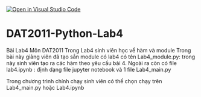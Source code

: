 [![Open in Visual Studio Code](https://classroom.github.com/assets/open-in-vscode-2e0aaae1b6195c2367325f4f02e2d04e9abb55f0b24a779b69b11b9e10269abc.svg)](https://classroom.github.com/online_ide?assignment_repo_id=20888567&assignment_repo_type=AssignmentRepo)
# DAT2011-Python-Lab4
Bài Lab4 Môn DAT2011
Trong Lab4 sinh viên học về hàm và module
Trong bài này giảng viên đã tạo sẳn module có lab4 có tên Lab4_module.py: trong này sinh viên
tạo ra các hàm theo yêu cầu bài 4.
Ngoài ra còn có file lab4.ipynb : định dạng file jupyter notebook
và 1 file Lab4_main.py

Trong chương trình chính chạy sinh viên có thể chọn chạy trên Lab4_main.py hoặc Lab4.ipynb
